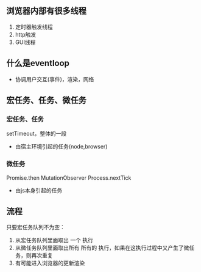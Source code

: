 ## 浏览器内部有很多线程
 1. 定时器触发线程
 2. http触发
 3. GUI线程

## 什么是eventloop
  - 协调用户交互(事件)，渲染，网络

## 宏任务、任务、微任务
 ### 宏任务、任务
  setTimeout，整体的一段
  
  - 由宿主环境引起的任务(node,browser)

 ### 微任务
  Promise.then   MutationObserver   Process.nextTick

  - 由js本身引起的任务

## 流程
只要宏任务队列不为空：
 1. 从宏任务队列里面取出 一个 执行
 2. 从微任务队列里面取出所有 所有的 执行，如果在这执行过程中又产生了微任务，则再次重复
 3. 有可能进入浏览器的更新渲染